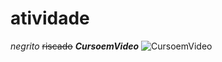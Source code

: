 # atividade
*negrito*
~~riscado~~
_**CursoemVideo**_ 
![CursoemVideo](https://cursoemvideo.com/logo.png)
